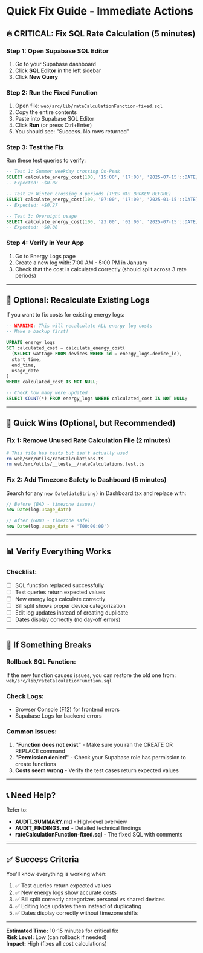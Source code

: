 # Quick Fix Guide - Immediate Actions

## 🔥 CRITICAL: Fix SQL Rate Calculation (5 minutes)

### Step 1: Open Supabase SQL Editor
1. Go to your Supabase dashboard
2. Click **SQL Editor** in the left sidebar
3. Click **New Query**

### Step 2: Run the Fixed Function
1. Open file: `web/src/lib/rateCalculationFunction-fixed.sql`
2. Copy the entire contents
3. Paste into Supabase SQL Editor
4. Click **Run** (or press Ctrl+Enter)
5. You should see: "Success. No rows returned"

### Step 3: Test the Fix
Run these test queries to verify:

```sql
-- Test 1: Summer weekday crossing On-Peak
SELECT calculate_energy_cost(100, '15:00', '17:00', '2025-07-15'::DATE);
-- Expected: ~$0.08

-- Test 2: Winter crossing 3 periods (THIS WAS BROKEN BEFORE)
SELECT calculate_energy_cost(100, '07:00', '17:00', '2025-01-15'::DATE);
-- Expected: ~$0.27

-- Test 3: Overnight usage
SELECT calculate_energy_cost(100, '23:00', '02:00', '2025-07-15'::DATE);
-- Expected: ~$0.08
```

### Step 4: Verify in Your App
1. Go to Energy Logs page
2. Create a new log with: 7:00 AM - 5:00 PM in January
3. Check that the cost is calculated correctly (should split across 3 rate periods)

---

## 📝 Optional: Recalculate Existing Logs

If you want to fix costs for existing energy logs:

```sql
-- WARNING: This will recalculate ALL energy log costs
-- Make a backup first!

UPDATE energy_logs
SET calculated_cost = calculate_energy_cost(
  (SELECT wattage FROM devices WHERE id = energy_logs.device_id),
  start_time,
  end_time,
  usage_date
)
WHERE calculated_cost IS NOT NULL;

-- Check how many were updated
SELECT COUNT(*) FROM energy_logs WHERE calculated_cost IS NOT NULL;
```

---

## 🎯 Quick Wins (Optional, but Recommended)

### Fix 1: Remove Unused Rate Calculation File (2 minutes)

```bash
# This file has tests but isn't actually used
rm web/src/utils/rateCalculations.ts
rm web/src/utils/__tests__/rateCalculations.test.ts
```

### Fix 2: Add Timezone Safety to Dashboard (5 minutes)

Search for any `new Date(dateString)` in Dashboard.tsx and replace with:
```typescript
// Before (BAD - timezone issues)
new Date(log.usage_date)

// After (GOOD - timezone safe)
new Date(log.usage_date + 'T00:00:00')
```

---

## 📊 Verify Everything Works

### Checklist:
- [ ] SQL function replaced successfully
- [ ] Test queries return expected values
- [ ] New energy logs calculate correctly
- [ ] Bill split shows proper device categorization
- [ ] Edit log updates instead of creating duplicate
- [ ] Dates display correctly (no day-off errors)

---

## 🚨 If Something Breaks

### Rollback SQL Function:
If the new function causes issues, you can restore the old one from:
`web/src/lib/rateCalculationFunction.sql`

### Check Logs:
- Browser Console (F12) for frontend errors
- Supabase Logs for backend errors

### Common Issues:
1. **"Function does not exist"** - Make sure you ran the CREATE OR REPLACE command
2. **"Permission denied"** - Check your Supabase role has permission to create functions
3. **Costs seem wrong** - Verify the test cases return expected values

---

## 📞 Need Help?

Refer to:
- **AUDIT_SUMMARY.md** - High-level overview
- **AUDIT_FINDINGS.md** - Detailed technical findings
- **rateCalculationFunction-fixed.sql** - The fixed SQL with comments

---

## ✅ Success Criteria

You'll know everything is working when:
1. ✅ Test queries return expected values
2. ✅ New energy logs show accurate costs
3. ✅ Bill split correctly categorizes personal vs shared devices
4. ✅ Editing logs updates them instead of duplicating
5. ✅ Dates display correctly without timezone shifts

---

**Estimated Time:** 10-15 minutes for critical fix  
**Risk Level:** Low (can rollback if needed)  
**Impact:** High (fixes all cost calculations)

